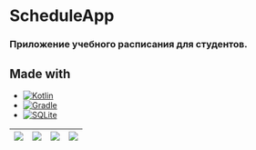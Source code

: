 # ScheduleApp

### Приложение учебного расписания для студентов.

## Made with
* [![Kotlin](https://img.shields.io/badge/Kotlin-0095D5?&style=for-the-badge&logo=kotlin&logoColor=pearple)](https://kotlinlang.org/)
* [![Gradle](https://img.shields.io/badge/Gradle-FFFFFF?&style=for-the-badge&logo=gradle&logoColor=black)](https://kotlinlang.org/)
* [![SQLite](https://img.shields.io/badge/SQLite-07405E?style=for-the-badge&logo=sqlite&logoColor=white)](https://www.sqlite.org/)



![](https://drive.google.com/uc?export=view&id=1M7k4vbovKgu9KaXAnV7oV5sgaGqrE7c6)|![](https://drive.google.com/uc?export=view&id=1M94_1yOGMiZceK9rQV3nQ_02L0EOg4J2)|![](https://drive.google.com/uc?export=view&id=1M9myfQUrsHTdsl2rQTHe1w_StzOY3syK)|![](https://drive.google.com/uc?export=view&id=1MBPJo7EEyYQSXjoITWzW8nMIKIGeagb9)
:-------------------------:|:-------------------------:|:-------------------------:|:-------------------------:

